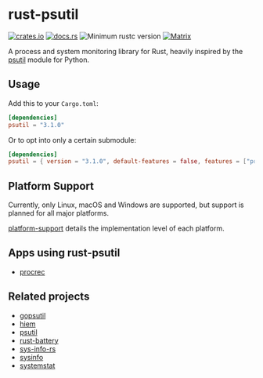 # rust-psutil

[![crates.io](https://img.shields.io/crates/v/psutil.svg)](https://crates.io/crates/psutil)
[![docs.rs](https://docs.rs/psutil/badge.svg)](https://docs.rs/psutil)
![Minimum rustc version](https://img.shields.io/badge/rustc-1.39+-green.svg)
[![Matrix](https://img.shields.io/badge/matrix-%23rust--psutil-blue.svg)](https://matrix.to/#/#rust-psutil:matrix.org)

A process and system monitoring library for Rust, heavily inspired by the [psutil] module for Python.

## Usage

Add this to your `Cargo.toml`:

```toml
[dependencies]
psutil = "3.1.0"
```

Or to opt into only a certain submodule:

```toml
[dependencies]
psutil = { version = "3.1.0", default-features = false, features = ["process"] }
```

## Platform Support

Currently, only Linux, macOS and Windows are supported, but support is planned for all major platforms.

[platform-support](./platform-support.md) details the implementation level of each platform.

## Apps using rust-psutil

- [procrec](https://github.com/gh0st42/procrec)

## Related projects

- [gopsutil](https://github.com/shirou/gopsutil)
- [hiem](https://github.com/heim-rs/heim)
- [psutil]
- [rust-battery](https://github.com/svartalf/rust-battery)
- [sys-info-rs](https://github.com/FillZpp/sys-info-rs)
- [sysinfo](https://github.com/GuillaumeGomez/sysinfo)
- [systemstat](https://github.com/myfreeweb/systemstat)

[psutil]: https://github.com/giampaolo/psutil
